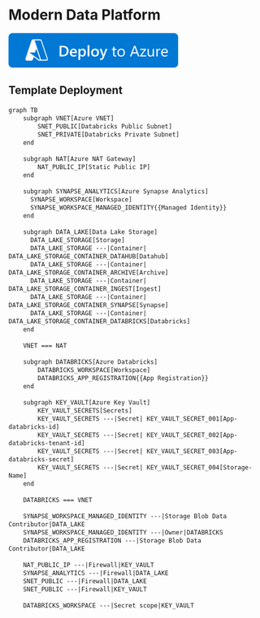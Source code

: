# Modern Data Platform

[![Deploy To Azure](https://raw.githubusercontent.com/Azure/azure-quickstart-templates/master/1-CONTRIBUTION-GUIDE/images/deploytoazure.svg?sanitize=true)](https://portal.azure.com/#create/Microsoft.Template/uri/https%3A%2F%2Fraw.githubusercontent.com%2FQivada%2FADA%2Fmain%2FAzureDeployment%2Fmodern-data-platform%2Fazuredeploy.json)

## Template Deployment
~~~mermaid
graph TB
    subgraph VNET[Azure VNET]
        SNET_PUBLIC[Databricks Public Subnet]
        SNET_PRIVATE[Databricks Private Subnet]
    end
    
    subgraph NAT[Azure NAT Gateway]
        NAT_PUBLIC_IP[Static Public IP]
    end
    
    subgraph SYNAPSE_ANALYTICS[Azure Synapse Analytics]
      SYNAPSE_WORKSPACE[Workspace]
      SYNAPSE_WORKSPACE_MANAGED_IDENTITY{{Managed Identity}}
    end
    
    subgraph DATA_LAKE[Data Lake Storage]
      DATA_LAKE_STORAGE[Storage]
      DATA_LAKE_STORAGE ---|Container| DATA_LAKE_STORAGE_CONTAINER_DATAHUB[Datahub]
      DATA_LAKE_STORAGE ---|Container| DATA_LAKE_STORAGE_CONTAINER_ARCHIVE[Archive]
      DATA_LAKE_STORAGE ---|Container| DATA_LAKE_STORAGE_CONTAINER_INGEST[Ingest]
      DATA_LAKE_STORAGE ---|Container| DATA_LAKE_STORAGE_CONTAINER_SYNAPSE[Synapse]
      DATA_LAKE_STORAGE ---|Container| DATA_LAKE_STORAGE_CONTAINER_DATABRICKS[Databricks]
    end
    
    VNET === NAT
    
    subgraph DATABRICKS[Azure Databricks]
        DATABRICKS_WORKSPACE[Workspace]
        DATABRICKS_APP_REGISTRATION{{App Registration}}
    end
    
    subgraph KEY_VAULT[Azure Key Vault]
        KEY_VAULT_SECRETS[Secrets]
        KEY_VAULT_SECRETS ---|Secret| KEY_VAULT_SECRET_001[App-databricks-id]
        KEY_VAULT_SECRETS ---|Secret| KEY_VAULT_SECRET_002[App-databricks-tenant-id]
        KEY_VAULT_SECRETS ---|Secret| KEY_VAULT_SECRET_003[App-databricks-secret]
        KEY_VAULT_SECRETS ---|Secret| KEY_VAULT_SECRET_004[Storage-Name]
    end
    
    DATABRICKS === VNET
    
    SYNAPSE_WORKSPACE_MANAGED_IDENTITY ---|Storage Blob Data Contributor|DATA_LAKE
    SYNAPSE_WORKSPACE_MANAGED_IDENTITY ---|Owner|DATABRICKS
    DATABRICKS_APP_REGISTRATION ---|Storage Blob Data Contributor|DATA_LAKE
    
    NAT_PUBLIC_IP ---|Firewall|KEY_VAULT    
    SYNAPSE_ANALYTICS ---|Firewall|DATA_LAKE
    SNET_PUBLIC ---|Firewall|DATA_LAKE
    SNET_PUBLIC ---|Firewall|KEY_VAULT
    
    DATABRICKS_WORKSPACE ---|Secret scope|KEY_VAULT
~~~
